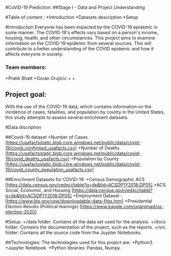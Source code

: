 #CoViD-19 Prediction:
##Stage I - Data and Project Understanding 

#Table of content :
*Introduction
*Datasets description
*Setup

#Introduction
Everyone has been impacted by the COVID-19 epidemic in some manner. The COVID-19's effects vary based on a person's income, housing, health, and other circumstances. This project aims to examine information on the COVID-19 epidemic from several sources. This will contribute to a better understanding of the COVID epidemic and how it affects everyone in society.

### Team members:
+Pratik Bhatt
+Goran Grujicic
+
+

## Project goal:
With the use of the COVID-19 data, which contains information on the incidence of cases, fatalities, and population by county in the United States, this study attempts to assess several enrichment datasets.

#Data discription

##Covid-19 dataset
+Number of Cases [https://usafactsstatic.blob.core.windows.net/public/data/covid-19/covid_confirmed_usafacts.csv]
+Number of Deaths [https://usafactsstatic.blob.core.windows.net/public/data/covid-19/covid_deaths_usafacts.csv]
+Population by County [https://usafactsstatic.blob.core.windows.net/public/data/covid-19/covid_county_population_usafacts.csv]

##Enrichment Datasets for COVID-19:
+Census Demographic ACS [https://data.census.gov/cedsci/table?q=dp&tid=ACSDP1Y2018.DP05]
+ACS Social, Economic, and Housing [https://data.census.gov/cedsci/table?q=dp&tid=ACSDP1Y2018.DP05]
+Employment Dataset : [https://www.bls.gov/cew/downloadable-data-files.htm]
+Presidential Election Results (Political leanings) [https://www.kaggle.com/unanimad/us-election-2020]

#Setup:
+/data folder: Contains all the data set used for the analysis.
+/docs folder: Contains the documentation of the project, such as the reports.
+/src folder: Contains all the source code from the Juypter Notebooks.

##Technologies:
The technologies used for this project are:
+Python3.
+Jupyter Notebook.
+Python libraries: Pandas, Numpy.




